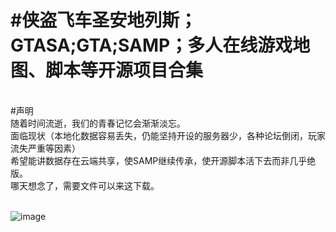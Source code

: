 #侠盗飞车圣安地列斯；GTASA;GTA;SAMP；多人在线游戏地图、脚本等开源项目合集
================================================
<br>
#声明<br>
随着时间流逝，我们的青春记忆会渐渐淡忘。<br>
面临现状（本地化数据容易丢失，仍能坚持开设的服务器少，各种论坛倒闭，玩家流失严重等因素）<br>
希望能讲数据存在云端共享，使SAMP继续传承，使开源脚本活下去而非几乎绝版。<br>
哪天想念了，需要文件可以来这下载。<br>
<br>

 ![image](https://github.com/YuCarl77/sampOpenSource/blob/master/562.jpg)
